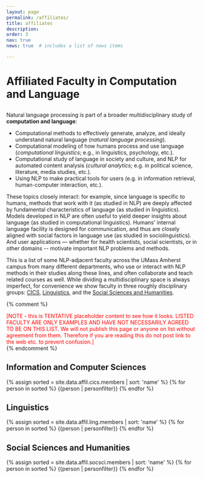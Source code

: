 ```yaml
---
layout: page
permalink: /affiliates/
title: affiliates
description:
order: 3
nav: true
news: true  # includes a list of news items

---
```



<h1 style="padding-bottom:10px">Affiliated Faculty in Computation and Language</h1>

<p>
Natural language processing is part of a broader multidisciplinary study of <b>computation and language</b>: 
</p>

<ul>
  <li>Computational methods to effectively generate, analyze, and ideally understand natural language (<i>natural language processing</i>).</li>
  <li>Computational modeling of how humans process and use language (<i>computational linguistics</i>; e.g., in linguistics, psychology, etc.).</li>
  <li>Computational study of language in society and culture, and NLP for automated content analysis (<i>cultural analytics</i>; e.g. in political science, literature, media studies, etc.).</li>
  <li>Using NLP to make practical tools for users (e.g. in information retrieval, human-computer interaction, etc.).</li>
</ul>

<p>These topics closely interact: for example, since language is specific to humans, methods that work with it (as studied in NLP) are deeply affected by fundamental characteristics of language (as studied in linguistics). Models developed in NLP are often useful to yield deeper insights about language (as studied in computational linguistics). 
Humans' internal language facility is designed for communication, and thus are closely aligned with social factors in language use (as studied in sociolinguistics). And user applications — whether for health scientists, social scientists, or in other domains -- motivate important NLP problems and methods.

<p>This is a list of some NLP-adjacent faculty across the UMass Amherst campus from many different departments, who use or interact with NLP methods in their studies along these lines, and often collaborate and teach related courses as well.
While dividing a multidisciplinary space is always imperfect, for convenience
we show faculty in three roughly disciplinary groups:
<a href="#cics">CICS</a>,
<a href="#ling">Linguistics</a>, and 
the <a href="#socsci">Social Sciences and Humanities</a>.
</p>

{% comment %}
<div style="color:red">[NOTE - this is TENTATIVE placeholder content to see how it looks. LISTED FACULTY ARE ONLY EXAMPLES AND HAVE NOT NECESSARILY AGREED TO BE ON THIS LIST. We will not publish this page or anyone on list without agreement from them. Therefore if you are reading this do not post link to the web etc. to prevent confusion.]</div>
{% endcomment %}


<a name="cics"></a>
<h2>Information and Computer Sciences</h2>
<div class="row">
{% assign sorted = site.data.affil.cics.members | sort: 'name' %}
{% for person in sorted %}
  {{person | personfilter}}
{% endfor %}
</div>

<a name="ling"></a>
<h2>Linguistics</h2>
<div class="row">
{% assign sorted = site.data.affil.ling.members | sort: 'name' %}
{% for person in sorted %}
  {{person | personfilter}}
{% endfor %}
</div>

<a name="socsci"></a>
<h2>Social Sciences and Humanities</h2>
<div class="row">
{% assign sorted = site.data.affil.socsci.members | sort: 'name' %}
{% for person in sorted %}
  {{person | personfilter}}
{% endfor %}
</div>

